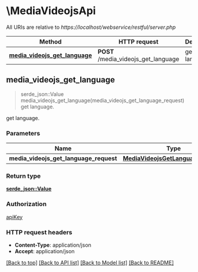 # \MediaVideojsApi

All URIs are relative to *https://localhost/webservice/restful/server.php*

Method | HTTP request | Description
------------- | ------------- | -------------
[**media_videojs_get_language**](MediaVideojsApi.md#media_videojs_get_language) | **POST** /media_videojs_get_language | get language.



## media_videojs_get_language

> serde_json::Value media_videojs_get_language(media_videojs_get_language_request)
get language.

get language.

### Parameters


Name | Type | Description  | Required | Notes
------------- | ------------- | ------------- | ------------- | -------------
**media_videojs_get_language_request** | [**MediaVideojsGetLanguageRequest**](MediaVideojsGetLanguageRequest.md) |  | [required] |

### Return type

[**serde_json::Value**](serde_json::Value.md)

### Authorization

[apiKey](../README.md#apiKey)

### HTTP request headers

- **Content-Type**: application/json
- **Accept**: application/json

[[Back to top]](#) [[Back to API list]](../README.md#documentation-for-api-endpoints) [[Back to Model list]](../README.md#documentation-for-models) [[Back to README]](../README.md)


